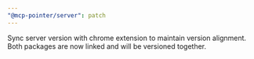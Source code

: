 ```yaml
---
"@mcp-pointer/server": patch
---
```


Sync server version with chrome extension to maintain version alignment. Both packages are now linked and will be versioned together.